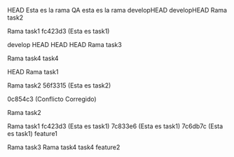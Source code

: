 HEAD
Esta es la rama QA
esta es la rama developHEAD
developHEAD
Rama task2

Rama task1
fc423d3 (Esta es task1)

develop
HEAD
 HEAD
 HEAD
Rama task3

Rama task4
 task4

HEAD
Rama task1

Rama task2
56f3315 (Esta es task2)

0c854c3 (Conflicto Corregido)



Rama task2

Rama task1
fc423d3 (Esta es task1)
7c833e6 (Esta es task1)
7c6db7c (Esta es task1)
 feature1

Rama task3
Rama task4
task4
 feature2
